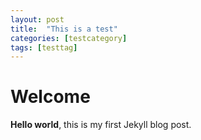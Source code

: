 ```yaml
---
layout: post
title:  "This is a test"
categories: [testcategory]
tags: [testtag]
---
```


# Welcome

**Hello world**, this is my first Jekyll blog post.
